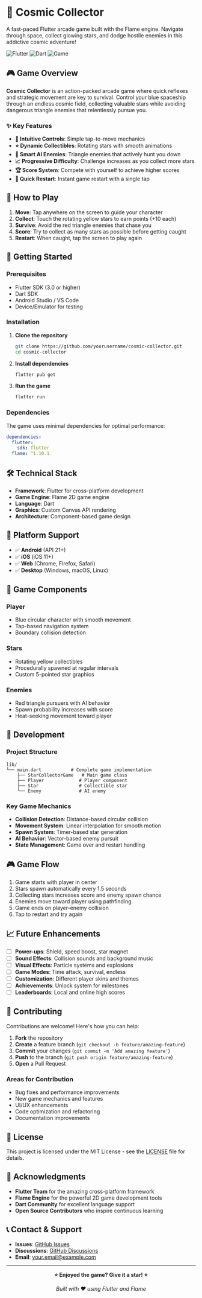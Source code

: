 # 🌟 Cosmic Collector

A fast-paced Flutter arcade game built with the Flame engine. Navigate through space, collect glowing stars, and dodge hostile enemies in this addictive cosmic adventure!

![Flutter](https://img.shields.io/badge/Flutter-%2302569B.svg?style=for-the-badge&logo=Flutter&logoColor=white)
![Dart](https://img.shields.io/badge/dart-%230175C2.svg?style=for-the-badge&logo=dart&logoColor=white)
![Game](https://img.shields.io/badge/Flame-Engine-orange?style=for-the-badge)

## 🎮 Game Overview

**Cosmic Collector** is an action-packed arcade game where quick reflexes and strategic movement are key to survival. Control your blue spaceship through an endless cosmic field, collecting valuable stars while avoiding dangerous triangle enemies that relentlessly pursue you.

### ✨ Key Features

- **🎯 Intuitive Controls**: Simple tap-to-move mechanics
- **⭐ Dynamic Collectibles**: Rotating stars with smooth animations  
- **🔺 Smart AI Enemies**: Triangle enemies that actively hunt you down
- **📈 Progressive Difficulty**: Challenge increases as you collect more stars
- **🏆 Score System**: Compete with yourself to achieve higher scores
- **🔄 Quick Restart**: Instant game restart with a single tap

## 🎯 How to Play

1. **Move**: Tap anywhere on the screen to guide your character
2. **Collect**: Touch the rotating yellow stars to earn points (+10 each)
3. **Survive**: Avoid the red triangle enemies that chase you
4. **Score**: Try to collect as many stars as possible before getting caught
5. **Restart**: When caught, tap the screen to play again

## 🚀 Getting Started

### Prerequisites
- Flutter SDK (3.0 or higher)
- Dart SDK
- Android Studio / VS Code
- Device/Emulator for testing

### Installation

1. **Clone the repository**
   ```bash
   git clone https://github.com/yourusername/cosmic-collector.git
   cd cosmic-collector
   ```

2. **Install dependencies**
   ```bash
   flutter pub get
   ```

3. **Run the game**
   ```bash
   flutter run
   ```

### Dependencies

The game uses minimal dependencies for optimal performance:

```yaml
dependencies:
  flutter:
    sdk: flutter
  flame: ^1.10.1
```

## 🛠️ Technical Stack

- **Framework**: Flutter for cross-platform development
- **Game Engine**: Flame 2D game engine
- **Language**: Dart
- **Graphics**: Custom Canvas API rendering
- **Architecture**: Component-based game design

## 📱 Platform Support

- ✅ **Android** (API 21+)
- ✅ **iOS** (iOS 11+)
- ✅ **Web** (Chrome, Firefox, Safari)
- ✅ **Desktop** (Windows, macOS, Linux)

## 🎨 Game Components

### Player
- Blue circular character with smooth movement
- Tap-based navigation system
- Boundary collision detection

### Stars
- Rotating yellow collectibles
- Procedurally spawned at regular intervals
- Custom 5-pointed star graphics

### Enemies
- Red triangle pursuers with AI behavior
- Spawn probability increases with score
- Heat-seeking movement toward player

## 🔧 Development

### Project Structure
```
lib/
└── main.dart           # Complete game implementation
    ├── StarCollectorGame   # Main game class
    ├── Player             # Player component
    ├── Star               # Collectible star
    └── Enemy              # AI enemy
```

### Key Game Mechanics
- **Collision Detection**: Distance-based circular collision
- **Movement System**: Linear interpolation for smooth motion  
- **Spawn System**: Timer-based star generation
- **AI Behavior**: Vector-based enemy pursuit
- **State Management**: Game over and restart handling

## 🎮 Game Flow

1. Game starts with player in center
2. Stars spawn automatically every 1.5 seconds
3. Collecting stars increases score and enemy spawn chance
4. Enemies move toward player using pathfinding
5. Game ends on player-enemy collision
6. Tap to restart and try again

## 📈 Future Enhancements

- [ ] **Power-ups**: Shield, speed boost, star magnet
- [ ] **Sound Effects**: Collision sounds and background music
- [ ] **Visual Effects**: Particle systems and explosions
- [ ] **Game Modes**: Time attack, survival, endless
- [ ] **Customization**: Different player skins and themes
- [ ] **Achievements**: Unlock system for milestones
- [ ] **Leaderboards**: Local and online high scores

## 🤝 Contributing

Contributions are welcome! Here's how you can help:

1. **Fork** the repository
2. **Create** a feature branch (`git checkout -b feature/amazing-feature`)
3. **Commit** your changes (`git commit -m 'Add amazing feature'`)
4. **Push** to the branch (`git push origin feature/amazing-feature`)
5. **Open** a Pull Request

### Areas for Contribution
- Bug fixes and performance improvements
- New game mechanics and features
- UI/UX enhancements
- Code optimization and refactoring
- Documentation improvements

## 📄 License

This project is licensed under the MIT License - see the [LICENSE](LICENSE) file for details.

## 🙏 Acknowledgments

- **Flutter Team** for the amazing cross-platform framework
- **Flame Engine** for the powerful 2D game development tools
- **Dart Community** for excellent language support
- **Open Source Contributors** who inspire continuous learning

## 📞 Contact & Support

- **Issues**: [GitHub Issues](https://github.com/yourusername/cosmic-collector/issues)
- **Discussions**: [GitHub Discussions](https://github.com/yourusername/cosmic-collector/discussions)
- **Email**: your.email@example.com

---

<div align="center">
  
**⭐ Enjoyed the game? Give it a star! ⭐**

*Built with ❤️ using Flutter and Flame*

</div>
